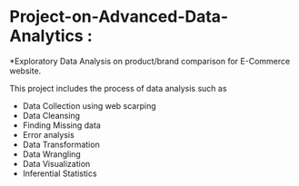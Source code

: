 # Project-on-Advanced-Data-Analytics :
*Exploratory Data Analysis on product/brand comparison for E-Commerce website.

This project includes the process of data analysis such as
* Data Collection using web scarping
* Data Cleansing
* Finding Missing data
* Error analysis
* Data Transformation
* Data Wrangling
* Data Visualization
* Inferential Statistics
